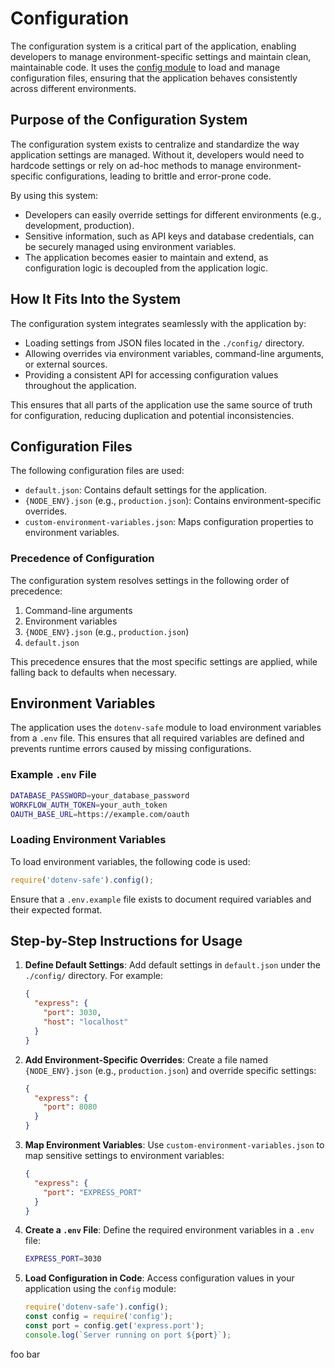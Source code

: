 # Configuration

The configuration system is a critical part of the application, enabling developers to manage environment-specific settings and maintain clean, maintainable code. It uses the [config module](https://github.com/node-config/node-config) to load and manage configuration files, ensuring that the application behaves consistently across different environments.

## Purpose of the Configuration System

The configuration system exists to centralize and standardize the way application settings are managed. Without it, developers would need to hardcode settings or rely on ad-hoc methods to manage environment-specific configurations, leading to brittle and error-prone code.

By using this system:
- Developers can easily override settings for different environments (e.g., development, production).
- Sensitive information, such as API keys and database credentials, can be securely managed using environment variables.
- The application becomes easier to maintain and extend, as configuration logic is decoupled from the application logic.

## How It Fits Into the System

The configuration system integrates seamlessly with the application by:
- Loading settings from JSON files located in the `./config/` directory.
- Allowing overrides via environment variables, command-line arguments, or external sources.
- Providing a consistent API for accessing configuration values throughout the application.

This ensures that all parts of the application use the same source of truth for configuration, reducing duplication and potential inconsistencies.

## Configuration Files

The following configuration files are used:
- `default.json`: Contains default settings for the application.
- `{NODE_ENV}.json` (e.g., `production.json`): Contains environment-specific overrides.
- `custom-environment-variables.json`: Maps configuration properties to environment variables.

### Precedence of Configuration

The configuration system resolves settings in the following order of precedence:
1. Command-line arguments
2. Environment variables
3. `{NODE_ENV}.json` (e.g., `production.json`)
4. `default.json`

This precedence ensures that the most specific settings are applied, while falling back to defaults when necessary.

## Environment Variables

The application uses the `dotenv-safe` module to load environment variables from a `.env` file. This ensures that all required variables are defined and prevents runtime errors caused by missing configurations.

### Example `.env` File

```bash
DATABASE_PASSWORD=your_database_password
WORKFLOW_AUTH_TOKEN=your_auth_token
OAUTH_BASE_URL=https://example.com/oauth
```

### Loading Environment Variables

To load environment variables, the following code is used:

```javascript
require('dotenv-safe').config();
```

Ensure that a `.env.example` file exists to document required variables and their expected format.

## Step-by-Step Instructions for Usage

1. **Define Default Settings**:
   Add default settings in `default.json` under the `./config/` directory. For example:
   ```json
   {
     "express": {
       "port": 3030,
       "host": "localhost"
     }
   }
   ```

2. **Add Environment-Specific Overrides**:
   Create a file named `{NODE_ENV}.json` (e.g., `production.json`) and override specific settings:
   ```json
   {
     "express": {
       "port": 8080
     }
   }
   ```

3. **Map Environment Variables**:
   Use `custom-environment-variables.json` to map sensitive settings to environment variables:
   ```json
   {
     "express": {
       "port": "EXPRESS_PORT"
     }
   }
   ```

4. **Create a `.env` File**:
   Define the required environment variables in a `.env` file:
   ```bash
   EXPRESS_PORT=3030
   ```

5. **Load Configuration in Code**:
   Access configuration values in your application using the `config` module:
   ```javascript
   require('dotenv-safe').config();
   const config = require('config');
   const port = config.get('express.port');
   console.log(`Server running on port ${port}`);
   ```

foo bar